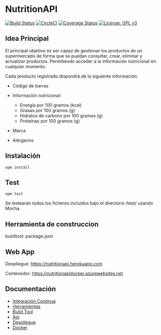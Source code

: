 # NutritionAPI
[![Build Status](https://travis-ci.org/raulsf6/Proyecto-IV.svg?branch=master)](https://travis-ci.org/raulsf6/Proyecto-IV) [![CircleCI](https://circleci.com/gh/raulsf6/Proyecto-IV.svg?style=svg)](https://circleci.com/gh/raulsf6/Proyecto-IV)
[![Coverage Status](https://coveralls.io/repos/github/raulsf6/Proyecto-IV/badge.svg?branch=master)](https://coveralls.io/github/raulsf6/Proyecto-IV?branch=master) [![License: GPL v3](https://img.shields.io/badge/License-GPLv3-blue.svg)](https://www.gnu.org/licenses/gpl-3.0)

## Idea Principal

El principal objetivo es ser capaz de gestionar los productos de un supermercado de forma que se puedan consultar, crear, eliminar y actualizar productos. Permitiendo acceder a la información nutricional en cualquier momento. 

Cada producto registrado dispondrá de la siguiente información:

- Código de barras

- Información nutricional:
    - Energía por 100 gramos (kcal)
    - Grasas por 100 gramos (g)
    - Hidratos de carbono por 100 gramos (g)
    - Proteínas por 100 gramos (g)

- Marca

- Alérgenos

## Instalación

`npm install`

## Test

`npm test`

Se testearán todos los ficheros incluidos bajo el directorio /test/ usando Mocha.

## Herramienta de construccion

buildtool: package.json

## Web App

Despliegue: https://nutritionapi.herokuapp.com

Contenedor: https://nutritionapidocker.azurewebsites.net


## Documentación

* [Integración Continua](https://github.com/raulsf6/Proyecto-IV/blob/master/docs/CI.md)
* [Herramientas](https://github.com/raulsf6/Proyecto-IV/blob/master/docs/tools.md)
* [Build Tool](https://github.com/raulsf6/Proyecto-IV/blob/master/docs/buildtool.md)
* [Api](https://github.com/raulsf6/Proyecto-IV/blob/master/docs/apidocs.md)
* [Despliegue](https://github.com/raulsf6/Proyecto-IV/blob/master/docs/deploy.md)
* [Docker](https://github.com/raulsf6/Proyecto-IV/blob/master/docs/docker.md)

